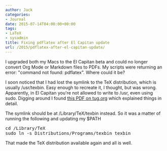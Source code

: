 ```yaml
---
author: Jack
categories:
- Journal
date: 2015-07-14T04:00:00+00:00
tags:
- LaTeX
- sysadmin
title: Fixing pdflatex after El Capitan update
url: /2015/pdflatex-after-el-capitan-update/
---
```


I upgraded both my Macs to the El Capitan beta and could no longer convert Org Mode or Markdown files to PDFs. My scripts were returning an error: "command not found: pdflatex". Where could it be?

I soon noticed that I had lost the symlink to the TeX distribution, which is usually /usr/texbin. Easy enough to recreate it, I thought, but was wrong. Apparently, in El Capitan you're not allowed to write to /usr, even using sudo. Digging around I found [this PDF on tug.org][1] which explained things in detail.

The symlink should be at /Library/TeX/texbin instead. So it was a matter of running the following and updating my $PATH

<pre class="example">cd /Library/TeX
sudo ln -s Distributions/Programs/texbin texbin
</pre>

That made the TeX distribution available again and all is well.

 [1]: https://tug.org/mactex/UpdatingForElCapitan.pdf